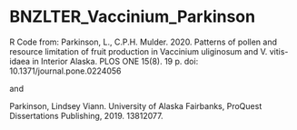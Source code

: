 # BNZLTER_Vaccinium_Parkinson
R Code from: Parkinson, L., C.P.H. Mulder. 2020. 
Patterns of pollen and resource limitation of fruit production in Vaccinium uliginosum and V. vitis-idaea in Interior Alaska. 
PLOS ONE 15(8). 19 p. doi: 10.1371/journal.pone.0224056

and 

Parkinson, Lindsey Viann. University of Alaska Fairbanks, ProQuest Dissertations Publishing, 2019. 13812077. 

